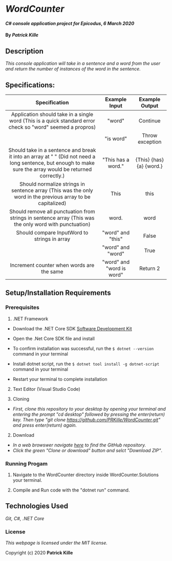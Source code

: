 # _WordCounter_

#### _C# console application project for Epicodus_, _6 March 2020_

#### By _**Patrick Kille**_

## Description

_This console application will take in a sentence and a word from the user and return the number of instances of the word in the sentence._

## Specifications:

| Specification | Example Input | Example Output |
|:-:|:-:|:-:|
| Application should take in a single word (This is a quick standard error check so "word" seemed a propros) | "word" | Continue |
|| "is word" | Throw exception |
| Should take in a sentence and break it into an array at " " (Did not need a long sentence, but enough to make sure the array would be returned correctly.) | "This has a word."| {This} {has} {a} {word.}|
| Should normalize strings in sentence array (This was the only word in the previous array to be capitalized)| This | this |
| Should remove all punctuation from strings in sentence array (This was the only word with punctuation)| word. | word |
| Should compare InputWord to strings in array | "word" and "this" | False |
|| "word" and "word" | True |
| Increment counter when words are the same | "word" and "word is word" | Return 2 |


## Setup/Installation Requirements

### Prerequisites

1. .NET Framework
* Download the .NET Core SDK [Software Development Kit](https://dotnet.microsoft.com/download)
* Open the .Net Core SDK file and install
* To confirm installation was successful, run the ```$ dotnet --version``` command in your terminal

* Install dotnet script, run the ```$ dotnet tool install -g dotnet-script``` command in your terminal
* Restart your terminal to complete installation
2. Text Editor (Visual Studio Code)

1. Cloning
  * _First, clone this repository to your desktop by opening your terminal and entering the prompt "cd desktop" followed by pressing the enter(return) key. Then type "git clone https://github.com/PRKille/WordCounter.git" and press enter(return) again._

2. Download
  * _In a web browswer navigate [here](https://github.com/PRKille/WordCounter.git) to find the GitHub repository._
  * _Click the green "Clone or download" button and selct "Download ZIP"_.

### Running Progam

1. Navigate to the WordCounter directory inside WordCounter.Solutions your terminal.

2. Compile and Run code with the "dotnet run" command.


## Technologies Used

_Git, C#, .NET Core_

### License

*This webpage is licensed under the MIT license.*

Copyright (c) 2020 **Patrick Kille**